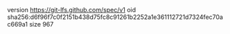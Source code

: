 version https://git-lfs.github.com/spec/v1
oid sha256:d6f96f7c0f2151b438d75fc8c91261b2252a1e361112721d7324fec70ac669a1
size 967
